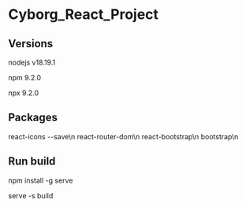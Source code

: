 # Cyborg_React_Project

## Versions 

nodejs v18.19.1

npm 9.2.0

npx 9.2.0

## Packages
react-icons --save\n
react-router-dom\n
react-bootstrap\n
bootstrap\n

## Run build 

npm install -g serve

serve -s build
